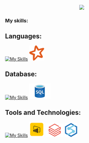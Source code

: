 
<p align="center">
  <img src="https://github.com/Fercrantz/Fercrantz/raw/main/img/Welcon.gif" width="300px">
</p>

  
### My skills:

## Languages:
[![My Skills](https://skillicons.dev/icons?i=python)](https://skillicons.dev) 
<img src="https://github.com/Fercrantz/Fercrantz/raw/main/img/pyspark_logo.png" width="50px">

## Database:
[![My Skills](https://skillicons.dev/icons?i=postgres)](https://skillicons.dev)
<img src="https://github.com/Fercrantz/Fercrantz/raw/main/img/sql.jpg" width="70px">

## Tools and Technologies:
[![My Skills](https://skillicons.dev/icons?i=azure,git)](https://skillicons.dev)
<img src="https://github.com/Fercrantz/Fercrantz/raw/main/img/power_bi.png" width="50px">
<img src="https://github.com/Fercrantz/Fercrantz/raw/main/img/databricks.jpg" width="60px">
<img src="https://github.com/Fercrantz/Fercrantz/raw/main/img/azure_synapse.png" width="40px">



